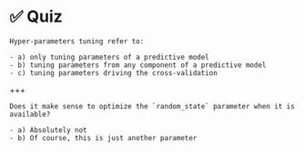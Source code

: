# ✅ Quiz

```{admonition} Question
Hyper-parameters tuning refer to:

- a) only tuning parameters of a predictive model
- b) tuning parameters from any component of a predictive model
- c) tuning parameters driving the cross-validation
```

+++

```{admonition} Question
Does it make sense to optimize the `random_state` parameter when it is
available?

- a) Absolutely not
- b) Of course, this is just another parameter
```
